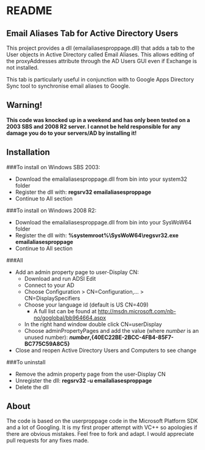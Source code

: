 README
======

Email Aliases Tab for Active Directory Users
--------------------------------------------

This project provides a dll (emailaliasesproppage.dll) that adds a tab to the User objects in Active Directory called Email Aliases. This allows editing of the proxyAddresses attribute through the AD Users GUI even if Exchange is not
installed.

This tab is particularly useful in conjunction with to Google Apps Directory Sync tool to synchronise email aliases to Google.

Warning!
--------

__This code was knocked up in a weekend and has only been tested on a 2003 SBS and 2008 R2 server. I cannot be held responsible for any damage you do to your servers/AD by installing it!__

Installation
------------

###To install on Windows SBS 2003:

* Download the emailaliasesproppage.dll from bin into your system32 folder
* Register the dll with: __regsrv32 emailaliasesproppage__
* Continue to All section

###To install on Windows 2008 R2: 

* Download the emailaliasesproppage.dll from bin into your SysWoW64 folder
* Register the dll with: __%systemroot%\SysWoW64\regsvr32.exe emailaliasesproppage__
* Continue to All section

###All

* Add an admin property page to user-Display CN:
  * Download and run ADSI Edit
  * Connect to your AD
  * Choose Configuration > CN=Configuration,... > CN=DisplaySpecifiers
  * Choose your language id (default is US CN=409)
      * A full list can be found at http://msdn.microsoft.com/nb-no/goglobal/bb964664.aspx
  * In the right hand window double click CN=userDisplay
  * Choose adminPropertyPages and add the value (where _number_ is an unused number): 
    ___number_,{40EC22BE-2BCC-4FB4-85F7-BC775C59A8C5}__
* Close and reopen Active Directory Users and Computers to see change

###To uninstall

* Remove the admin property page from the user-Display CN
* Unregister the dll: __regsrv32 -u emailaliasesproppage__
* Delete the dll

About
-----

The code is based on the userproppage code in the Microsoft Platform SDK and a lot of Googling. It is my first proper attempt with VC++ so apologies if there are obvious mistakes. Feel free to fork and adapt. I would appreciate pull 
requests for any fixes made.
